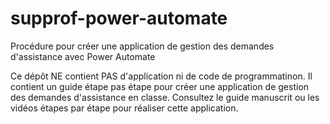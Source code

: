 # supprof-power-automate
 Procédure pour créer une application de gestion des demandes d'assistance avec Power Automate

Ce dépôt NE contient PAS d'application ni de code de programmatinon. Il contient un guide étape pas étape pour créer une application de gestion des demandes d'assistance en classe. Consultez le guide manuscrit ou les vidéos étapes par étape pour réaliser cette application.
